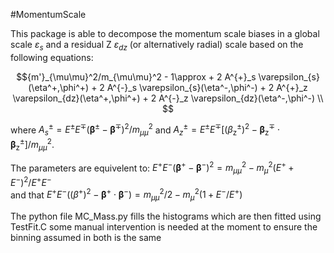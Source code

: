 #MomentumScale 

This package is able to decompose the momentum scale biases in a global scale $`\varepsilon_{s}`$ and a residual Z $`\varepsilon_{dz}`$ (or alternatively radial) scale based on the following equations:

```math
{m'}_{\mu\mu}^2/m_{\mu\mu}^2 - 1\approx + 2 A^{+}_s \varepsilon_{s}(\eta^+,\phi^+) + 2 A^{-}_s \varepsilon_{s}(\eta^-,\phi^-) + 2 A^{+}_z \varepsilon_{dz}(\eta^+,\phi^+) 	+ 2 A^{-}_z \varepsilon_{dz}(\eta^-,\phi^-) \\ 
```

where $`A^{\pm}_s =  E^{\pm}E^{\mp}\left( \pmb{\beta}^{\pm} - \pmb{\beta}^{\mp} \right )^2 /m_{\mu\mu}^2 `$
and  $`A^{\pm}_z =  E^{\pm}E^{\mp}\left[ \left(\beta_{\mathrm{z}}^{\pm} \right)^2 - \pmb{\beta}_{\mathrm{z}}^{\mp} \cdot \pmb{\beta}_{\mathrm{z}}^{\pm}\right] /m_{\mu\mu}^2  `$.

The parameters are equivelent to:
$` E^+E^-\left( \pmb{\beta}^+ - \pmb{\beta}^- \right)^2 =  m^2_{\mu\mu}  - m^2_\mu \left(E^+ + E^- \right)^2/E^+E^-  `$  
and that 
$` E^+E^-\left( \left( \beta^+\right)^2 - \pmb{\beta}^+ \cdot \pmb{\beta}^- \right) =  m^2_{\mu\mu}/2 - m_{\mu}^2 (1+E^{-}/E^{+})  `$


The python file MC_Mass.py  fills the histograms which are then fitted using TestFit.C some manual intervention is needed at the moment to ensure the binning assumed in both is the same